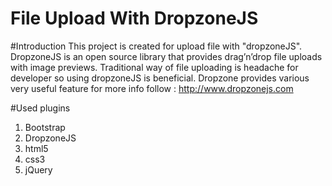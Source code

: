 # File Upload With DropzoneJS

#Introduction
This project is created for upload file with "dropzoneJS". DropzoneJS is an open source library that provides drag’n’drop file uploads with image previews. Traditional way of file uploading is headache for developer so using dropzoneJS is beneficial. Dropzone provides various very useful feature for more info follow : http://www.dropzonejs.com

#Used plugins 
1. Bootstrap
2. DropzoneJS
3. html5
4. css3
5. jQuery
